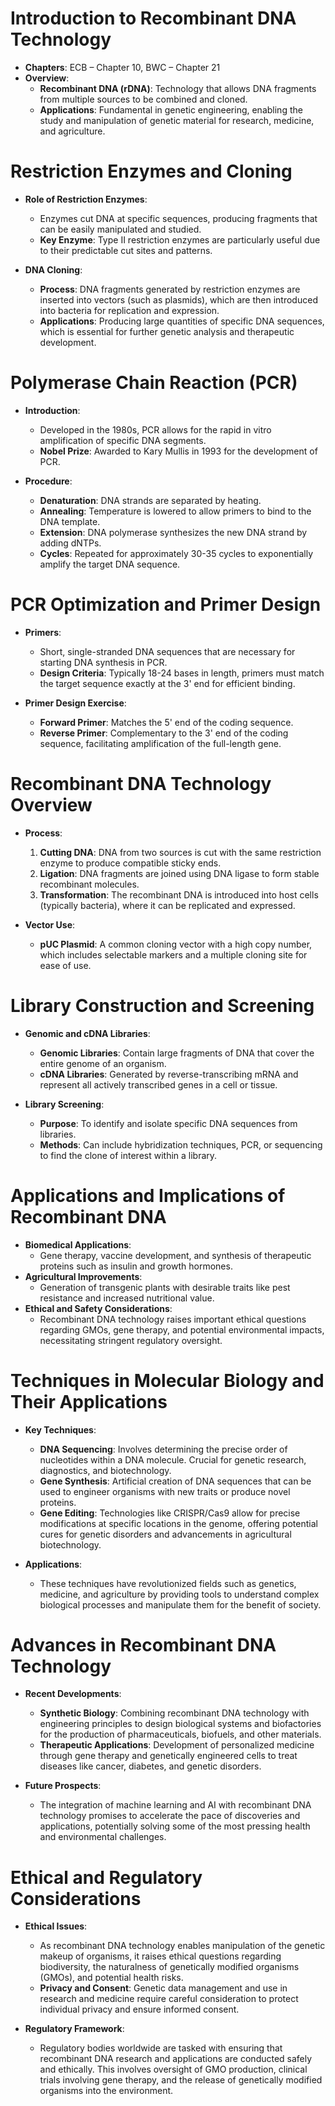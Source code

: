 # Introduction to Recombinant DNA Technology

- **Chapters**: ECB – Chapter 10, BWC – Chapter 21
- **Overview**:
  - **Recombinant DNA (rDNA)**: Technology that allows DNA fragments from multiple sources to be combined and cloned.
  - **Applications**: Fundamental in genetic engineering, enabling the study and manipulation of genetic material for research, medicine, and agriculture.

# Restriction Enzymes and Cloning

- **Role of Restriction Enzymes**:
  - Enzymes cut DNA at specific sequences, producing fragments that can be easily manipulated and studied.
  - **Key Enzyme**: Type II restriction enzymes are particularly useful due to their predictable cut sites and patterns.

- **DNA Cloning**:
  - **Process**: DNA fragments generated by restriction enzymes are inserted into vectors (such as plasmids), which are then introduced into bacteria for replication and expression.
  - **Applications**: Producing large quantities of specific DNA sequences, which is essential for further genetic analysis and therapeutic development.

# Polymerase Chain Reaction (PCR)

- **Introduction**:
  - Developed in the 1980s, PCR allows for the rapid in vitro amplification of specific DNA segments.
  - **Nobel Prize**: Awarded to Kary Mullis in 1993 for the development of PCR.

- **Procedure**:
  - **Denaturation**: DNA strands are separated by heating.
  - **Annealing**: Temperature is lowered to allow primers to bind to the DNA template.
  - **Extension**: DNA polymerase synthesizes the new DNA strand by adding dNTPs.
  - **Cycles**: Repeated for approximately 30-35 cycles to exponentially amplify the target DNA sequence.

# PCR Optimization and Primer Design

- **Primers**:
  - Short, single-stranded DNA sequences that are necessary for starting DNA synthesis in PCR.
  - **Design Criteria**: Typically 18-24 bases in length, primers must match the target sequence exactly at the 3' end for efficient binding.

- **Primer Design Exercise**:
  - **Forward Primer**: Matches the 5' end of the coding sequence.
  - **Reverse Primer**: Complementary to the 3' end of the coding sequence, facilitating amplification of the full-length gene.

# Recombinant DNA Technology Overview

- **Process**:
  1. **Cutting DNA**: DNA from two sources is cut with the same restriction enzyme to produce compatible sticky ends.
  2. **Ligation**: DNA fragments are joined using DNA ligase to form stable recombinant molecules.
  3. **Transformation**: The recombinant DNA is introduced into host cells (typically bacteria), where it can be replicated and expressed.

- **Vector Use**:
  - **pUC Plasmid**: A common cloning vector with a high copy number, which includes selectable markers and a multiple cloning site for ease of use.

# Library Construction and Screening

- **Genomic and cDNA Libraries**:
  - **Genomic Libraries**: Contain large fragments of DNA that cover the entire genome of an organism.
  - **cDNA Libraries**: Generated by reverse-transcribing mRNA and represent all actively transcribed genes in a cell or tissue.

- **Library Screening**:
  - **Purpose**: To identify and isolate specific DNA sequences from libraries.
  - **Methods**: Can include hybridization techniques, PCR, or sequencing to find the clone of interest within a library.

# Applications and Implications of Recombinant DNA

- **Biomedical Applications**:
  - Gene therapy, vaccine development, and synthesis of therapeutic proteins such as insulin and growth hormones.
- **Agricultural Improvements**:
  - Generation of transgenic plants with desirable traits like pest resistance and increased nutritional value.
- **Ethical and Safety Considerations**:
  - Recombinant DNA technology raises important ethical questions regarding GMOs, gene therapy, and potential environmental impacts, necessitating stringent regulatory oversight.

# Techniques in Molecular Biology and Their Applications

- **Key Techniques**:
  - **DNA Sequencing**: Involves determining the precise order of nucleotides within a DNA molecule. Crucial for genetic research, diagnostics, and biotechnology.
  - **Gene Synthesis**: Artificial creation of DNA sequences that can be used to engineer organisms with new traits or produce novel proteins.
  - **Gene Editing**: Technologies like CRISPR/Cas9 allow for precise modifications at specific locations in the genome, offering potential cures for genetic disorders and advancements in agricultural biotechnology.

- **Applications**:
  - These techniques have revolutionized fields such as genetics, medicine, and agriculture by providing tools to understand complex biological processes and manipulate them for the benefit of society.

# Advances in Recombinant DNA Technology

- **Recent Developments**:
  - **Synthetic Biology**: Combining recombinant DNA technology with engineering principles to design biological systems and biofactories for the production of pharmaceuticals, biofuels, and other materials.
  - **Therapeutic Applications**: Development of personalized medicine through gene therapy and genetically engineered cells to treat diseases like cancer, diabetes, and genetic disorders.

- **Future Prospects**:
  - The integration of machine learning and AI with recombinant DNA technology promises to accelerate the pace of discoveries and applications, potentially solving some of the most pressing health and environmental challenges.

# Ethical and Regulatory Considerations

- **Ethical Issues**:
  - As recombinant DNA technology enables manipulation of the genetic makeup of organisms, it raises ethical questions regarding biodiversity, the naturalness of genetically modified organisms (GMOs), and potential health risks.
  - **Privacy and Consent**: Genetic data management and use in research and medicine require careful consideration to protect individual privacy and ensure informed consent.

- **Regulatory Framework**:
  - Regulatory bodies worldwide are tasked with ensuring that recombinant DNA research and applications are conducted safely and ethically. This involves oversight of GMO production, clinical trials involving gene therapy, and the release of genetically modified organisms into the environment.
